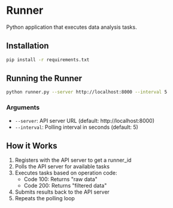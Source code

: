 # Runner

Python application that executes data analysis tasks.

## Installation

```bash
pip install -r requirements.txt
```

## Running the Runner

```bash
python runner.py --server http://localhost:8000 --interval 5
```

### Arguments

- `--server`: API server URL (default: http://localhost:8000)
- `--interval`: Polling interval in seconds (default: 5)

## How it Works

1. Registers with the API server to get a runner_id
2. Polls the API server for available tasks
3. Executes tasks based on operation code:
   - Code 100: Returns "raw data"
   - Code 200: Returns "filtered data"
4. Submits results back to the API server
5. Repeats the polling loop
